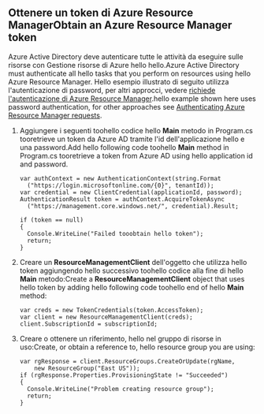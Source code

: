 ## <a name="obtain-an-azure-resource-manager-token"></a><span data-ttu-id="9ce2e-101">Ottenere un token di Azure Resource Manager</span><span class="sxs-lookup"><span data-stu-id="9ce2e-101">Obtain an Azure Resource Manager token</span></span>
<span data-ttu-id="9ce2e-102">Azure Active Directory deve autenticare tutte le attività da eseguire sulle risorse con Gestione risorse di Azure hello hello.</span><span class="sxs-lookup"><span data-stu-id="9ce2e-102">Azure Active Directory must authenticate all hello tasks that you perform on resources using hello Azure Resource Manager.</span></span> <span data-ttu-id="9ce2e-103">Hello esempio illustrato di seguito utilizza l'autenticazione di password, per altri approcci, vedere [richiede l'autenticazione di Azure Resource Manager][lnk-authenticate-arm].</span><span class="sxs-lookup"><span data-stu-id="9ce2e-103">hello example shown here uses password authentication, for other approaches see [Authenticating Azure Resource Manager requests][lnk-authenticate-arm].</span></span>

1. <span data-ttu-id="9ce2e-104">Aggiungere i seguenti toohello codice hello **Main** metodo in Program.cs tooretrieve un token da Azure AD tramite l'id dell'applicazione hello e una password.</span><span class="sxs-lookup"><span data-stu-id="9ce2e-104">Add hello following code toohello **Main** method in Program.cs tooretrieve a token from Azure AD using hello application id and password.</span></span>
   
    ```
    var authContext = new AuthenticationContext(string.Format  
      ("https://login.microsoftonline.com/{0}", tenantId));
    var credential = new ClientCredential(applicationId, password);
    AuthenticationResult token = authContext.AcquireTokenAsync
      ("https://management.core.windows.net/", credential).Result;
   
    if (token == null)
    {
      Console.WriteLine("Failed tooobtain hello token");
      return;
    }
    ```
2. <span data-ttu-id="9ce2e-105">Creare un **ResourceManagementClient** dell'oggetto che utilizza hello token aggiungendo hello successivo toohello codice alla fine di hello **Main** metodo:</span><span class="sxs-lookup"><span data-stu-id="9ce2e-105">Create a **ResourceManagementClient** object that uses hello token by adding hello following code toohello end of hello **Main** method:</span></span>
   
    ```
    var creds = new TokenCredentials(token.AccessToken);
    var client = new ResourceManagementClient(creds);
    client.SubscriptionId = subscriptionId;
    ```
3. <span data-ttu-id="9ce2e-106">Creare o ottenere un riferimento, hello nel gruppo di risorse in uso:</span><span class="sxs-lookup"><span data-stu-id="9ce2e-106">Create, or obtain a reference to, hello resource group you are using:</span></span>
   
    ```
    var rgResponse = client.ResourceGroups.CreateOrUpdate(rgName,
        new ResourceGroup("East US"));
    if (rgResponse.Properties.ProvisioningState != "Succeeded")
    {
      Console.WriteLine("Problem creating resource group");
      return;
    }
    ```

[lnk-authenticate-arm]: https://msdn.microsoft.com/library/azure/dn790557.aspx